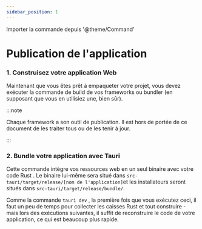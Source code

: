 ```yaml
---
sidebar_position: 1
---
```


Importer la commande depuis '@theme/Command'

# Publication de l'application

### 1. Construisez votre application Web

Maintenant que vous êtes prêt à empaqueter votre projet, vous devez exécuter la commande de build de vos frameworks ou bundler (en supposant que vous en utilisiez une, bien sûr).

:::note

Chaque framework a son outil de publication. Il est hors de portée de ce document de les traiter tous ou de les tenir à jour.

:::

### 2. Bundle votre application avec Tauri

<Command name="build" />

Cette commande intègre vos ressources web en un seul binaire avec votre code Rust . Le binaire lui-même sera situé dans `src-tauri/target/release/[nom de l'application]`et les installateurs seront situés dans `src-tauri/target/release/bundle/`.

Comme la commande `tauri dev` , la première fois que vous exécutez ceci, il faut un peu de temps pour collecter les caisses Rust et tout construire - mais lors des exécutions suivantes, il suffit de reconstruire le code de votre application, ce qui est beaucoup plus rapide.

